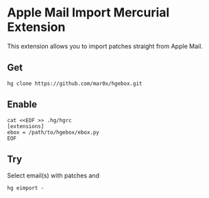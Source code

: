 Apple Mail Import Mercurial Extension
=====================================

This extension allows you to import patches straight from Apple Mail.

Get
---
```
hg clone https://github.com/mar0x/hgebox.git
```

Enable
------
```
cat <<EOF >> .hg/hgrc
[extensions]
ebox = /path/to/hgebox/ebox.py
EOF
```

Try
---
Select email(s) with patches and
```
hg eimport -
```
